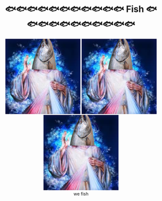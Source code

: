 <h1 align="center">
  🐟🐟🐟🐟🐟🐟🐟🐟🐟🐟🐟 Fish 🐟🐟🐟🐟🐟🐟🐟🐟🐟🐟🐟
</h1>
<div align="center">
  <img src="assets/fish.png">
  <img src="assets/fish.png">
  <img src="assets/fish.png">
</div>
<div align="center">
  we fish
</div>

<!--

**Here are some ideas to get you started:**

🙋‍♀️ A short introduction - what is your organization all about?
🌈 Contribution guidelines - how can the community get involved?
👩‍💻 Useful resources - where can the community find your docs? Is there anything else the community should know?
🍿 Fun facts - what does your team eat for breakfast?
🧙 Remember, you can do mighty things with the power of [Markdown](https://docs.github.com/github/writing-on-github/getting-started-with-writing-and-formatting-on-github/basic-writing-and-formatting-syntax)
-->
